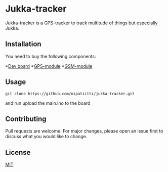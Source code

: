 # Jukka-tracker

Jukka-tracker is a GPS-tracker to track multitude of things but especially Jukka.

## Installation
You need to buy the following components:

*[Dev board](https://www.aliexpress.com/item/32992390199.html?spm=a2g0o.productlist.0.0.4912197amHv3iK&algo_pvid=65ea55c9-a010-464f-84cd-cef3dbf384f0&algo_expid=65ea55c9-a010-464f-84cd-cef3dbf384f0-0&btsid=ff9e2e31-0fd6-4b46-8e3f-375482789310&ws_ab_test=searchweb0_0,searchweb201602_10,searchweb201603_52)
*[GPS-module](https://www.aliexpress.com/item/4000171581579.html?spm=a2g0o.productlist.0.0.47455527zMYoir&algo_pvid=d6bcf4bd-764b-49ad-ae2b-ba97818d4472&algo_expid=d6bcf4bd-764b-49ad-ae2b-ba97818d4472-12&btsid=a918a91d-4ada-423c-a669-105d112aec2e&ws_ab_test=searchweb0_0,searchweb201602_10,searchweb201603_52)
*[GSM-module](https://www.aliexpress.com/item/32969640976.html?spm=a2g0o.productlist.0.0.57a0216fCeqXhW&algo_pvid=36717694-264a-4f3c-bc97-5f81e960742a&algo_expid=36717694-264a-4f3c-bc97-5f81e960742a-2&btsid=39727a83-d001-4458-808b-0fa7379d5297&ws_ab_test=searchweb0_0,searchweb201602_10,searchweb201603_52)

## Usage

```
git clone https://github.com/nipatiitti/jukka-tracker.git
```

and run upload the main.ino to the board

## Contributing
Pull requests are welcome. For major changes, please open an issue first to discuss what you would like to change.

## License
[MIT](https://choosealicense.com/licenses/mit/)
